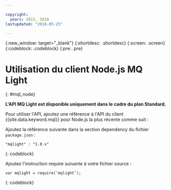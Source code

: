 ```yaml
---

copyright:
  years: 2015, 2018
lastupdated: "2018-05-25"

---
```


{:new_window: target="_blank"}
{:shortdesc: .shortdesc}
{:screen: .screen}
{:codeblock: .codeblock}
{:pre: .pre}

# Utilisation du client Node.js MQ Light 
{: #mql_node}

**L'API MQ Light est disponible uniquement dans le cadre du plan Standard.**
<br/>

Pour utiliser l'API, ajoutez une référence à l'API du client {{site.data.keyword.mql}} pour Node.js la plus récente comme suit :

Ajoutez la référence suivante dans la section dependency du fichier <code>package.json</code> :

<pre class="pre"><code>"mqlight" : "1.0.x"</code></pre>
{: codeblock}

Ajoutez l'instruction require suivante à votre fichier source :

<pre class="pre"><code>var mqlight = require(‘mqlight’);</code></pre>
{: codeblock}

<!-- Comment from Andrew
Instructions for getting started, with links for more info
Simple send source and receive source in-line

-->


